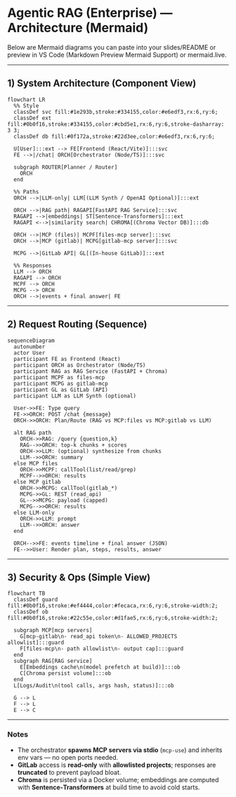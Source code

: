 
# Agentic RAG (Enterprise) — Architecture (Mermaid)

Below are Mermaid diagrams you can paste into your slides/README or preview in VS Code (Markdown Preview Mermaid Support) or mermaid.live.

---

## 1) System Architecture (Component View)

```mermaid
flowchart LR
  %% Style
  classDef svc fill:#1e293b,stroke:#334155,color:#e6edf3,rx:6,ry:6;
  classDef ext fill:#0b0f16,stroke:#334155,color:#cbd5e1,rx:6,ry:6,stroke-dasharray: 3 3;
  classDef db fill:#0f172a,stroke:#22d3ee,color:#e6edf3,rx:6,ry:6;

  U[User]:::ext --> FE[Frontend (React/Vite)]:::svc
  FE -->|/chat| ORCH[Orchestrator (Node/TS)]:::svc

  subgraph ROUTER[Planner / Router]
    ORCH
  end

  %% Paths
  ORCH -->|LLM-only| LLM[(LLM Synth / OpenAI Optional)]:::ext

  ORCH -->|RAG path| RAGAPI[FastAPI RAG Service]:::svc
  RAGAPI -->|embeddings| ST[Sentence-Transformers]:::ext
  RAGAPI <-->|similarity search| CHROMA[(Chroma Vector DB)]:::db

  ORCH -->|MCP (files)| MCPF[files-mcp server]:::svc
  ORCH -->|MCP (gitlab)| MCPG[gitlab-mcp server]:::svc

  MCPG -->|GitLab API| GL[(In-house GitLab)]:::ext

  %% Responses
  LLM --> ORCH
  RAGAPI --> ORCH
  MCPF --> ORCH
  MCPG --> ORCH
  ORCH -->|events + final answer| FE
```

---

## 2) Request Routing (Sequence)

```mermaid
sequenceDiagram
  autonumber
  actor User
  participant FE as Frontend (React)
  participant ORCH as Orchestrator (Node/TS)
  participant RAG as RAG Service (FastAPI + Chroma)
  participant MCPF as files-mcp
  participant MCPG as gitlab-mcp
  participant GL as GitLab (API)
  participant LLM as LLM Synth (optional)

  User->>FE: Type query
  FE->>ORCH: POST /chat {message}
  ORCH->>ORCH: Plan/Route (RAG vs MCP:files vs MCP:gitlab vs LLM)

  alt RAG path
    ORCH->>RAG: /query {question,k}
    RAG-->>ORCH: top-k chunks + scores
    ORCH->>LLM: (optional) synthesize from chunks
    LLM-->>ORCH: summary
  else MCP files
    ORCH->>MCPF: callTool(list/read/grep)
    MCPF-->>ORCH: results
  else MCP gitlab
    ORCH->>MCPG: callTool(gitlab_*)
    MCPG->>GL: REST (read_api)
    GL-->>MCPG: payload (capped)
    MCPG-->>ORCH: results
  else LLM-only
    ORCH->>LLM: prompt
    LLM-->>ORCH: answer
  end

  ORCH-->>FE: events timeline + final answer (JSON)
  FE-->>User: Render plan, steps, results, answer
```

---

## 3) Security & Ops (Simple View)

```mermaid
flowchart TB
  classDef guard fill:#0b0f16,stroke:#ef4444,color:#fecaca,rx:6,ry:6,stroke-width:2;
  classDef ob fill:#0b0f16,stroke:#22c55e,color:#d1fae5,rx:6,ry:6,stroke-width:2;

  subgraph MCP[mcp servers]
    G[mcp-gitlab\n- read_api token\n- ALLOWED_PROJECTS allowlist]:::guard
    F[files-mcp\n- path allowlist\n- output cap]:::guard
  end
  subgraph RAG[RAG service]
    E[Embeddings cache\n(model prefetch at build)]:::ob
    C[Chroma persist volume]:::ob
  end
  L[Logs/Audit\n(tool calls, args hash, status)]:::ob

  G --> L
  F --> L
  E --> C
```

---

### Notes
- The orchestrator **spawns MCP servers via stdio** (`mcp-use`) and inherits env vars — no open ports needed.
- **GitLab** access is **read-only** with **allowlisted projects**; responses are **truncated** to prevent payload bloat.
- **Chroma** is persisted via a Docker volume; embeddings are computed with **Sentence‑Transformers** at build time to avoid cold starts.
